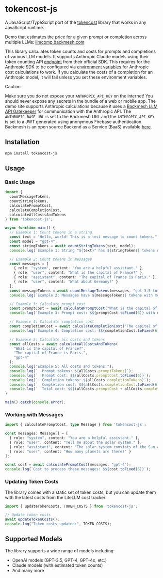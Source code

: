 # tokencost-js

A JavaScript/TypeScript port of the [tokencost](https://github.com/AgentOps-AI/tokencost) library that works in any JavaScript runtime.

Demo that estimates the price for a given prompt or completion across multiple LLMs: [llmcomp.backmesh.com](https://llmcomp.backmesh.com)

This library calculates token counts and costs for prompts and completions of various LLM models. It supports Anthropic Claude models using their token counting API [endpoint](https://docs.anthropic.com/en/docs/build-with-claude/token-counting) from their official SDK. This requires for the Anthropic SDK to be configured via [environment variables](https://github.com/anthropics/anthropic-sdk-typescript/blob/e44b7ec548444fbb4ac83061e4c6785b685131ba/src/index.ts#L205) for Anthropic cost calculations to work. If you calculate the costs of a completion for an Anthropic model, it will fail unless you set these environment variables.

> [!CAUTION]
> Make sure you do not expose your `ANTHROPIC_API_KEY` on the internet! You should never expose any secrets in the bundle of a web or mobile app. The demo site supports Anthropic calculations because it uses a [Backmesh LLM API Gatekeeper](https://backmesh.com/docs) for communication with the Anthropic API. The `ANTHROPIC_BASE_URL` is set to the Backmesh URL and the `ANTHROPIC_API_KEY` is set to a JWT generated using anonymous Firebase authentication. Backmesh is an open source Backend as a Service (BaaS) available [here](https://github.com/backmesh/backmesh).


## Installation

```bash
npm install tokencost-js
```

## Usage

### Basic Usage

```typescript
import { 
  countMessageTokens, 
  countStringTokens, 
  calculatePromptCost, 
  calculateCompletionCost, 
  calculateAllCostsAndTokens 
} from 'tokencost-js';

async function main() {
  // Example 1: Count tokens in a string
  const text = "Hello, world! This is a test message to count tokens.";
  const model = "gpt-4";
  const stringTokens = await countStringTokens(text, model);
  console.log(`Example 1: String "${text}" has ${stringTokens} tokens with model ${model}`);

  // Example 2: Count tokens in messages
  const messages = [
    { role: "system", content: "You are a helpful assistant." },
    { role: "user", content: "What is the capital of France?" },
    { role: "assistant", content: "The capital of France is Paris." },
    { role: "user", content: "What about Germany?" }
  ];
  const messageTokens = await countMessageTokens(messages, "gpt-3.5-turbo");
  console.log(`Example 2: Messages have ${messageTokens} tokens with model gpt-3.5-turbo`);

  // Example 3: Calculate prompt cost
  const promptCost = await calculatePromptCost("What is the capital of France?", "gpt-4");
  console.log(`Example 3: Prompt cost: $${promptCost.toFixed(6)} with model gpt-4`);

  // Example 4: Calculate completion cost
  const completionCost = await calculateCompletionCost("The capital of France is Paris.", "gpt-4");
  console.log(`Example 4: Completion cost: $${completionCost.toFixed(6)} with model gpt-4`);

  // Example 5: Calculate all costs and tokens
  const allCosts = await calculateAllCostsAndTokens(
    "What is the capital of France?",
    "The capital of France is Paris.",
    "gpt-4"
  );
  console.log("Example 5: All costs and tokens:");
  console.log(`  Prompt tokens: ${allCosts.promptTokens}`);
  console.log(`  Prompt cost: $${allCosts.promptCost.toFixed(6)}`);
  console.log(`  Completion tokens: ${allCosts.completionTokens}`);
  console.log(`  Completion cost: $${allCosts.completionCost.toFixed(6)}`);
  console.log(`  Total cost: $${(allCosts.promptCost + allCosts.completionCost).toFixed(6)}`);
}

main().catch(console.error); 
```

### Working with Messages

```typescript
import { calculatePromptCost, type Message } from 'tokencost-js';

const messages: Message[] = [
  { role: "system", content: "You are a helpful assistant." },
  { role: "user", content: "Tell me about the solar system." },
  { role: "assistant", content: "The solar system consists of the Sun and everything that orbits around it." },
  { role: "user", content: "How many planets are there?" }
];

const cost = await calculatePromptCost(messages, "gpt-4");
console.log(`Cost to process these messages: $${cost.toFixed(6)}`);
```

### Updating Token Costs

The library comes with a static set of token costs, but you can update them with the latest costs from the LiteLLM cost tracker:

```typescript
import { updateTokenCosts, TOKEN_COSTS } from 'tokencost-js';

// Update token costs
await updateTokenCosts();
console.log("Token costs updated:", TOKEN_COSTS);
```

## Supported Models

The library supports a wide range of models including:

- OpenAI models (GPT-3.5, GPT-4, GPT-4o, etc.)
- Claude models (with estimated token counts)
- And many more